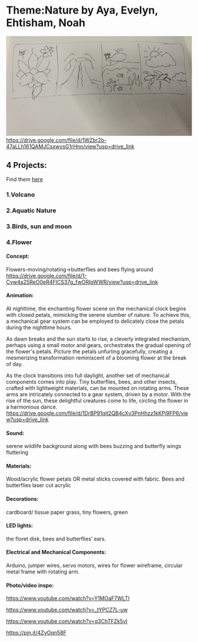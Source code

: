 # Theme:Nature by Aya, Evelyn, Ehtisham, Noah
![general](https://github.com/ayag03/MachineLab/blob/main/images/general4.png)
https://drive.google.com/file/d/1WZbr2b-47aLLh161QAMJCsxwvsG1rHnn/view?usp=drive_link
## 4 Projects:
Find them [here](https://github.com/npietrafesa/MachineLab/blob/main/assignments/homework_05Feb.md)
### 1.Volcano
### 2.Aquatic Nature
### 3.Birds, sun and moon
### 4.Flower
#### Concept:
Flowers-moving/rotating->butterflies and bees flying around
https://drive.google.com/file/d/1-Cyw4a25ReO0eR4FICS37g_fwORIpWWR/view?usp=drive_link
#### Animation: 
At nighttime, the enchanting flower scene on the mechanical clock begins with closed petals, mimicking the serene slumber of nature. To achieve this, a mechanical gear system can be employed to delicately close the petals during the nighttime hours.

As dawn breaks and the sun starts to rise, a cleverly integrated mechanism, perhaps using a small motor and gears, orchestrates the gradual opening of the flower's petals. Picture the petals unfurling gracefully, creating a mesmerizing transformation reminiscent of a blooming flower at the break of day.

As the clock transitions into full daylight, another set of mechanical components comes into play. Tiny butterflies, bees, and other insects, crafted with lightweight materials, can be mounted on rotating arms. These arms are intricately connected to a gear system, driven by a motor. With the rise of the sun, these delightful creatures come to life, circling the flower in a harmonious dance.
https://drive.google.com/file/d/1DrBP91qit2QB4cXv3PnHhzz1kKPj9FP6/view?usp=drive_link
#### Sound: 
serene wildlife background along with bees buzzing and butterfly wings fluttering
#### Materials:
Wood/acrylic flower petals OR metal sticks covered with fabric. Bees and butterflies laser cut acrylic
#### Decorations: 
cardboard/ tissue paper grass, tiny flowers, green
#### LED lights: 
the floret disk, bees and butterflies’ ears.
#### Electrical and Mechanical Components:
Arduino, jumper wires, servo motors, wires for flower wireframe, circular metal frame with rotating arm.
#### Photo/video inspo:
https://www.youtube.com/watch?v=Y1MOaF7WLTI

https://www.youtube.com/watch?v=_tYPCZ7L-uw

https://www.youtube.com/watch?v=q3ChTFZk5vI

https://pin.it/4ZyOqn58F
